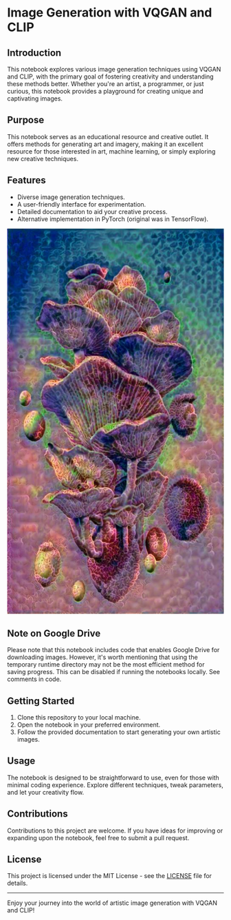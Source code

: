 # Image Generation with VQGAN and CLIP

## Introduction

This notebook explores various image generation techniques using VQGAN and CLIP, with the primary goal of fostering creativity and understanding these methods better. Whether you're an artist, a programmer, or just curious, this notebook provides a playground for creating unique and captivating images.

## Purpose

This notebook serves as an educational resource and creative outlet. It offers methods for generating art and imagery, making it an excellent resource for those interested in art, machine learning, or simply exploring new creative techniques.

## Features

- Diverse image generation techniques.
- A user-friendly interface for experimentation.
- Detailed documentation to aid your creative process.
- Alternative implementation in PyTorch (original was in TensorFlow).

![sample image](media/sample_image.jpg)

## Note on Google Drive

Please note that this notebook includes code that enables Google Drive for downloading images. However, it's worth mentioning that using the temporary runtime directory may not be the most efficient method for saving progress. This can be disabled if running the notebooks locally. See comments in code. 

## Getting Started

1. Clone this repository to your local machine.
2. Open the notebook in your preferred environment.
3. Follow the provided documentation to start generating your own artistic images.

## Usage

The notebook is designed to be straightforward to use, even for those with minimal coding experience. Explore different techniques, tweak parameters, and let your creativity flow.

## Contributions

Contributions to this project are welcome. If you have ideas for improving or expanding upon the notebook, feel free to submit a pull request.

## License

This project is licensed under the MIT License - see the [LICENSE](LICENSE) file for details.

---

Enjoy your journey into the world of artistic image generation with VQGAN and CLIP!

